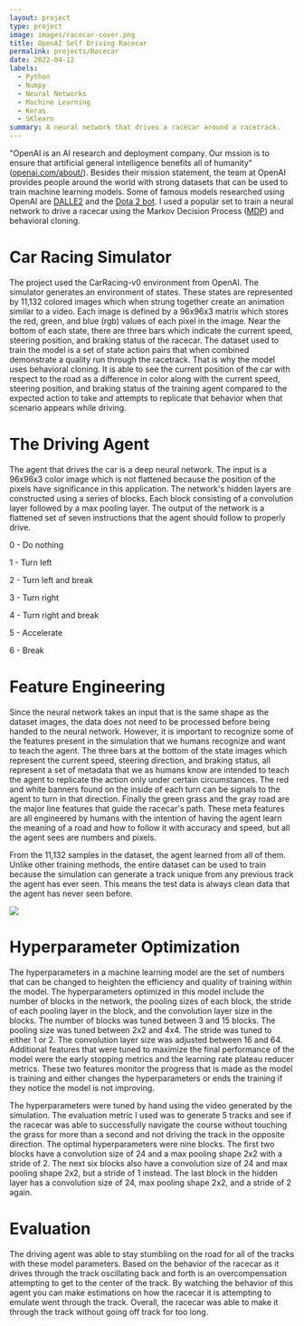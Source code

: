 ```yaml
---
layout: project
type: project
image: images/racecar-cover.png
title: OpenAI Self Driving Racecar
permalink: projects/Racecar
date: 2022-04-12
labels:
  - Python
  - Numpy
  - Neural Networks
  - Machine Learning
  - Keras
  - SKlearn
summary: A neural network that drives a racecar around a racetrack.
---
```


"OpenAI is an AI research and deployment company. Our mssion is to ensure that artificial general intelligence benefits all of humanity" ([openai.com/about/](https://openai.com/about/)). Besides their mission statement, the team at OpenAI provides people around the world with strong datasets that can be used to train machine learning models. Some of famous models researched using OpenAI are [DALLE2](https://openai.com/dall-e-2/) and the [Dota 2 bot](https://openai.com/blog/dota-2/). I used a popular set to train a neural network to drive a racecar using the Markov Decision Process ([MDP](https://en.wikipedia.org/wiki/Markov_decision_process)) and behavioral cloning.

# Car Racing Simulator
The project used the CarRacing-v0 environment from OpenAI. The simulator generates an environment of states. These states are represented by 11,132 colored images which when strung together create an animation similar to a video. Each image is defined by a 96x96x3 matrix which stores the red, green, and blue (rgb) values of each pixel in the image. Near the bottom of each state, there are three bars which indicate the current speed, steering position, and braking status of the racecar. The dataset used to train the model is a set of state action pairs that when combined demonstrate a quality run through the racetrack. That is why the model uses behavioral cloning. It is able to see the current position of the car with respect to the road as a difference in color along with the current speed, steering position, and braking status of the training agent compared to the expected action to take and attempts to replicate that behavior when that scenario appears while driving.

# The Driving Agent
The agent that drives the car is a deep neural network. The input is a 96x96x3 color image which is not flattened because the position of the pixels have significance in this application. The network's hidden layers are constructed using a series of blocks. Each block consisting of a convolution layer followed by a max pooling layer. The output of the network is a flattened set of seven instructions that the agent should follow to properly drive.

0 - Do nothing

1 - Turn left

2 - Turn left and break

3 - Turn right

4 - Turn right and break

5 - Accelerate

6 - Break

# Feature Engineering
Since the neural network takes an input that is the same shape as the dataset images, the data does not need to be processed before being handed to the neural network. However, it is important to recognize some of the features present in the simulation that we humans recognize and want to teach the agent. The three bars at the bottom of the state images which represent the current speed, steering direction, and braking status, all represent a set of metadata that we as humans know are intended to teach the agent to replicate the action only under certain circumstances. The red and white banners found on the inside of each turn can be signals to the agent to turn in that direction. Finally the green grass and the gray road are the major line features that guide the racecar's path. These meta features are all engineered by humans with the intention of having the agent learn the meaning of a road and how to follow it with accuracy and speed, but all the agent sees are numbers and pixels.

From the 11,132 samples in the dataset, the agent learned from all of them. Unlike other training methods, the entire dataset can be used to train because the simulation can generate a track unique from any previous track the agent has ever seen. This means the test data is always clean data that the agent has never seen before.

<img class = "ui medium floated left image" src = "../images/open-ai-racecar.gif">

# Hyperparameter Optimization
The hyperparameters in a machine learning model are the set of numbers that can be changed to heighten the efficiency and quality of training within the model. The hyperparameters optimized in this model include the number of blocks in the network, the pooling sizes of each block, the stride of each pooling layer in the block, and the convolution layer size in the blocks. The number of blocks was tuned between 3 and 15 blocks. The pooling size was tuned between 2x2 and 4x4. The stride was tuned to either 1 or 2. The convolution layer size was adjusted between 16 and 64. Additional features that were tuned to maximize the final performance of the model were the early stopping metrics and the learning rate plateau reducer metrics. These two features monitor the progress that is made as the model is training and either changes the hyperparameters or ends the training if they notice the model is not improving.

The hyperparameters were tuned by hand using the video generated by the simulation. The evaluation metric I used was to generate 5 tracks and see if the racecar was able to successfully navigate the course without touching the grass for more than a second and not driving the track in the opposite direction. The optimal hyperparameters were nine blocks. The first two blocks have a convolution size of 24 and a max pooling shape 2x2 with a stride of 2. The next six blocks also have a convolution size of 24 and max pooling shape 2x2, but a stride of 1 instead. The last block in the hidden layer has a convolution size of 24, max pooling shape 2x2, and a stride of 2 again.

# Evaluation
The driving agent was able to stay stumbling on the road for all of the tracks with these model parameters. Based on the behavior of the racecar as it drives through the track oscillating back and forth is an overcompensation attempting to get to the center of the track. By watching the behavior of this agent you can make estimations on how the racecar it is attempting to emulate went through the track. Overall, the racecar was able to make it through the track without going off track for too long. 